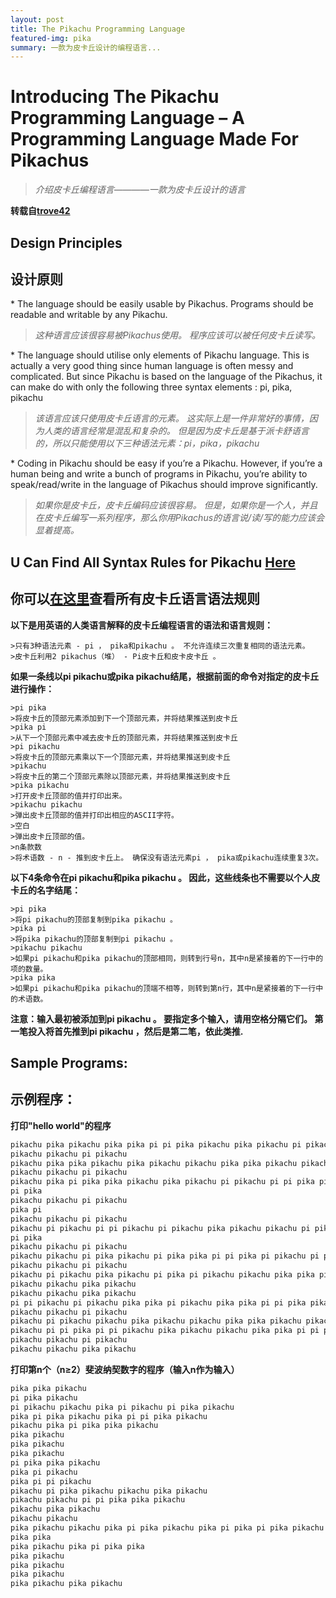 ```yaml
---
layout: post
title: The Pikachu Programming Language
featured-img: pika
summary: 一款为皮卡丘设计的编程语言...
---
```


# Introducing The Pikachu Programming Language – A Programming Language Made For Pikachus
 >*介绍皮卡丘编程语言————一款为皮卡丘设计的语言*
 
 
 **转载自[trove42](http://trove42.com/introducing-pikachu-programming-language/)**
 
 
## Design Principles
 
## 设计原则

* The language should be easily usable by Pikachus. Programs should be readable and writable by any Pikachu.
 
 > *这种语言应该很容易被Pikachus使用。 程序应该可以被任何皮卡丘读写。*
 
* The language should utilise only elements of Pikachu language. This is actually a very good thing since human language is often messy and complicated. But since Pikachu is based on the language of the Pikachus, it can make do with only the following three syntax elements : pi, pika, pikachu
 
 > *该语言应该只使用皮卡丘语言的元素。 这实际上是一件非常好的事情，因为人类的语言经常是混乱和复杂的。 但是因为皮卡丘是基于派卡舒语言的，所以只能使用以下三种语法元素：pi，pika，pikachu*
 
* Coding in Pikachu should be easy if you’re a Pikachu. However, if you’re a human being and write a bunch of programs in Pikachu, you’re ability to speak/read/write in the language of Pikachus should improve significantly.

 > *如果你是皮卡丘，皮卡丘编码应该很容易。 但是，如果你是一个人，并且在皮卡丘编写一系列程序，那么你用Pikachus的语言说/读/写的能力应该会显着提高。*
 
## U Can Find All Syntax Rules for Pikachu [Here](http://trove42.com/pikachu-syntax-rules/)
 
## 你可以[在这里](http://trove42.com/pikachu-syntax-rules/)查看所有皮卡丘语言语法规则
 
 **以下是用英语的人类语言解释的皮卡丘编程语言的语法和语言规则：**

    >只有3种语法元素 - pi ， pika和pikachu 。 不允许连续三次重复相同的语法元素。
    >皮卡丘利用2 pikachus（堆） - Pi皮卡丘和皮卡皮卡丘 。 

 **如果一条线以pi pikachu或pika pikachu结尾，根据前面的命令对指定的皮卡丘进行操作：**

    >pi pika
    >将皮卡丘的顶部元素添加到下一个顶部元素，并将结果推送到皮卡丘
    >pika pi
    >从下一个顶部元素中减去皮卡丘的顶部元素，并将结果推送到皮卡丘
    >pi pikachu
    >将皮卡丘的顶部元素乘以下一个顶部元素，并将结果推送到皮卡丘
    >pikachu
    >将皮卡丘的第二个顶部元素除以顶部元素，并将结果推送到皮卡丘
    >pika pikachu
    >打开皮卡丘顶部的值并打印出来。
    >pikachu pikachu
    >弹出皮卡丘顶部的值并打印出相应的ASCII字符。
    >空白
    >弹出皮卡丘顶部的值。
    >n条款数
    >将术语数 - n - 推到皮卡丘上。 确保没有语法元素pi ， pika或pikachu连续重复3次。 

**以下4条命令在pi pikachu和pika pikachu 。 因此，这些线条也不需要以个人皮卡丘的名字结尾：**

    >pi pika
    >将pi pikachu的顶部复制到pika pikachu 。
    >pika pi
    >将pika pikachu的顶部复制到pi pikachu 。
    >pikachu pikachu
    >如果pi pikachu和pika pikachu的顶部相同，则转到行号n，其中n是紧接着的下一行中的项的数量。
    >pika pika
    >如果pi pikachu和pika pikachu的顶端不相等，则转到第n行，其中n是紧接着的下一行中的术语数。 

**注意：输入最初被添加到pi pikachu 。 要指定多个输入，请用空格分隔它们。 第一笔投入将首先推到pi pikachu ，然后是第二笔，依此类推.**
 
## Sample Programs:
 
## 示例程序：
 
 **打印"hello world"的程序**
 ```swift
pikachu pika pikachu pika pika pi pi pika pikachu pika pikachu pi pikachu pi pikachu pi pika pi pikachu pikachu pi pi pika pika pikachu pika pikachu pikachu pi pika pi pika pika pi pikachu pikachu pi pikachu pi pika pikachu pi pikachu pika pikachu pi pikachu pikachu pi pikachu pika pika pikachu pi pikachu pi pi pikachu pikachu pika pikachu pi pika pi pi pika pika pikachu pikachu pi pi pikachu pi pikachu
pikachu pikachu pi pikachu
pikachu pika pika pikachu pika pikachu pikachu pika pika pikachu pikachu pi pi pikachu pika pikachu pika pika pi pika pikachu pikachu pi pika pika pikachu pi pika pi pika pi pikachu pi pikachu pika pika pi pi pika pi pika pika pikachu pikachu pika pikachu pikachu pika pi pikachu pika pi pikachu pi pika pika pi pikachu pika pi pika pikachu pi pi pikachu pika pika pi pika pi pikachu
pikachu pikachu pi pikachu
pikachu pika pi pika pika pikachu pika pikachu pi pikachu pi pi pika pi pikachu pika pi pi pika pikachu pi pikachu pi pi pikachu pikachu pika pikachu pikachu pika pi pikachu pi pika pikachu pi pikachu pika pika pikachu pika pi pi pikachu pikachu pika pika pikachu pi pika pikachu pikachu pi pika pikachu pikachu pika pi pi pikachu pikachu pi pikachu pi pikachu pi pikachu pi pika pikachu pi pikachu pika pikachu pi pika pi pikachu
pi pika
pikachu pikachu pi pikachu
pika pi
pikachu pikachu pi pikachu
pikachu pi pikachu pi pi pikachu pi pikachu pika pikachu pikachu pi pikachu pikachu pika pi pi pika pikachu pika pikachu pi pi pikachu pika pi pi pikachu pika pika pi pika pika pikachu pika pikachu pi pi pika pikachu pika pi pikachu pikachu pi pikachu pika pikachu pikachu pika pi pi pikachu pikachu pi pika pikachu pi pikachu pika pikachu pikachu pika pi pikachu pikachu pika pikachu pi pikachu pika pika pi pikachu pi pika pi pikachu pikachu pi pikachu
pi pika
pikachu pikachu pi pikachu
pikachu pikachu pi pika pikachu pi pika pika pi pi pika pi pikachu pi pika pi pika pi pika pikachu pika pi pi pikachu pi pikachu pi pika pi pika pika pikachu pi pikachu
pikachu pikachu pi pikachu
pikachu pi pikachu pika pikachu pi pika pi pikachu pikachu pika pika pi pi pikachu pi pika pi pikachu pi pika pikachu pi pika pi pi pikachu pikachu pika pika pikachu pikachu pi pi pikachu pi pikachu pi pikachu pi pi pikachu pikachu pi pikachu pi pikachu pi pika pika pikachu pikachu pika pi pika pikachu pi pikachu pi pi pika pikachu pika pi pikachu pi pika pi pi pikachu pikachu pika pika pikachu pika pika pikachu pi pika pi pika pikachu pi pika pikachu pika pi pika pikachu
pikachu pikachu pika pikachu
pikachu pikachu pika pikachu
pi pi pikachu pi pikachu pika pika pi pikachu pika pika pi pi pika pika pikachu pi pi pikachu pi pika pi pika pikachu pi pikachu pi pikachu pikachu pi pi pika pika pi pika pika pi pika pikachu pikachu pi pikachu pika pi pi pika pi pi pikachu pikachu pika pi pi pika pika pi pika pikachu pi pikachu pi pi pika pi pika pika pikachu pika pi pika pikachu pi pikachu pikachu pi pi pika pi pika pika pikachu pikachu pi pikachu
pikachu pikachu pi pikachu
pikachu pi pikachu pikachu pika pikachu pikachu pika pika pikachu pikachu pika pikachu pi pika pikachu pika pika pi pikachu pi pi pika pi pi pikachu pika pika pikachu pikachu pika pikachu pikachu pi pika pi pi pikachu pikachu pika pi pi pikachu pikachu pika pikachu pika pi pikachu pi pika pi pika pikachu pika pi pikachu pi pikachu pikachu pi pika pikachu pi pikachu pikachu pi pika pi pikachu pikachu pi pikachu pika pika pi pi pikachu
pikachu pi pi pika pi pi pikachu pika pikachu pikachu pika pika pi pi pika pikachu pi pikachu pi pi pika pi pika pi pi pika pikachu pi pika pi pikachu pika pikachu pika pi pi pika pi pi pikachu pi pikachu pikachu pika pi pikachu pi pi pika pi pikachu pi pi pika pi pi pikachu pika pikachu pika pikachu pika pi pikachu pikachu pi pi pika pika pikachu
pikachu pikachu pi pikachu
pikachu pikachu pika pikachu
 ```
 **打印第n个（n≥2）斐波纳契数字的程序（输入n作为输入）**
 ```swift
 pika pika pikachu
pi pika pikachu
pi pikachu pikachu pika pi pikachu pi pika pikachu
pika pi pika pikachu pika pi pi pika pikachu
pikachu pika pi pika pika pikachu
pika pikachu
pika pikachu
pika pikachu
pi pika pika pikachu
pika pi pikachu
pika pi pi pikachu
pikachu pi pika pikachu pikachu pika pikachu
pikachu pikachu pi pi pika pika pikachu
pikachu pika pikachu
pikachu pikachu
pika pikachu pikachu pika pi pika pikachu pika pi pika pi pika pikachu pika pi pikachu pikachu pika pi
pika pika
pika pikachu pika pi pika pika
pika pikachu
pika pikachu
pika pikachu
pika pikachu pika pikachu
 ```
 
